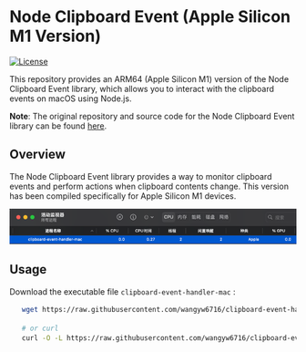 # Node Clipboard Event (Apple Silicon M1 Version)

[![License](https://img.shields.io/badge/license-MIT-blue.svg)](https://opensource.org/licenses/MIT)

This repository provides an ARM64 (Apple Silicon M1) version of the Node Clipboard Event library, which allows you to interact with the clipboard events on macOS using Node.js.

**Note**: The original repository and source code for the Node Clipboard Event library can be found [here](https://github.com/sudhakar3697/node-clipboard-event).

## Overview

The Node Clipboard Event library provides a way to monitor clipboard events and perform actions when clipboard contents change. This version has been compiled specifically for Apple Silicon M1 devices.

![img.png](img.png)

## Usage

Download the executable file `clipboard-event-handler-mac` :

```bash
   wget https://raw.githubusercontent.com/wangyw6716/clipboard-event-handler-mac-apple-silicon-arm64-M1/main/clipboard-event-handler-mac

   # or curl
   curl -O -L https://raw.githubusercontent.com/wangyw6716/clipboard-event-handler-mac-apple-silicon-arm64-M1/main/clipboard-event-handler-mac

```

